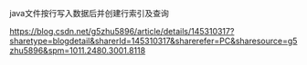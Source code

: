 java文件按行写入数据后并创建行索引及查询

https://blog.csdn.net/g5zhu5896/article/details/145310317?sharetype=blogdetail&sharerId=145310317&sharerefer=PC&sharesource=g5zhu5896&spm=1011.2480.3001.8118
